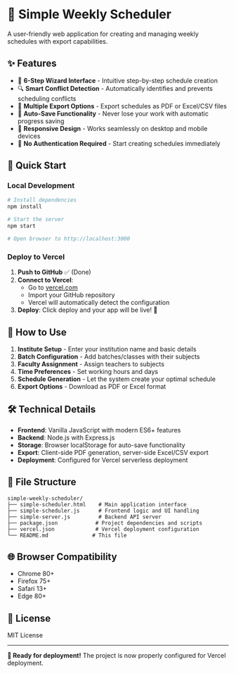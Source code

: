 # 📅 Simple Weekly Scheduler

A user-friendly web application for creating and managing weekly schedules with export capabilities.

## ✨ Features

- 🎯 **6-Step Wizard Interface** - Intuitive step-by-step schedule creation
- 🔍 **Smart Conflict Detection** - Automatically identifies and prevents scheduling conflicts
- 📄 **Multiple Export Options** - Export schedules as PDF or Excel/CSV files
- 💾 **Auto-Save Functionality** - Never lose your work with automatic progress saving
- 📱 **Responsive Design** - Works seamlessly on desktop and mobile devices
- 🚀 **No Authentication Required** - Start creating schedules immediately

## 🚀 Quick Start

### Local Development

```bash
# Install dependencies
npm install

# Start the server
npm start

# Open browser to http://localhost:3000
```

### Deploy to Vercel

1. **Push to GitHub** ✅ (Done)
2. **Connect to Vercel**:
   - Go to [vercel.com](https://vercel.com)
   - Import your GitHub repository
   - Vercel will automatically detect the configuration
3. **Deploy**: Click deploy and your app will be live! 🎉

## 📖 How to Use

1. **Institute Setup** - Enter your institution name and basic details
2. **Batch Configuration** - Add batches/classes with their subjects
3. **Faculty Assignment** - Assign teachers to subjects
4. **Time Preferences** - Set working hours and days
5. **Schedule Generation** - Let the system create your optimal schedule
6. **Export Options** - Download as PDF or Excel format

## 🛠️ Technical Details

- **Frontend**: Vanilla JavaScript with modern ES6+ features
- **Backend**: Node.js with Express.js
- **Storage**: Browser localStorage for auto-save functionality
- **Export**: Client-side PDF generation, server-side Excel/CSV export
- **Deployment**: Configured for Vercel serverless deployment

## 📁 File Structure

```
simple-weekly-scheduler/
├── simple-scheduler.html    # Main application interface
├── simple-scheduler.js      # Frontend logic and UI handling
├── simple-server.js         # Backend API server
├── package.json            # Project dependencies and scripts
├── vercel.json             # Vercel deployment configuration
└── README.md              # This file
```

## 🌐 Browser Compatibility

- Chrome 80+
- Firefox 75+
- Safari 13+
- Edge 80+

## 📄 License

MIT License

---

**🎉 Ready for deployment!** The project is now properly configured for Vercel deployment.